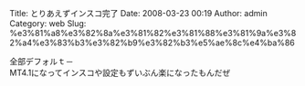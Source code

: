 Title: とりあえずインスコ完了
Date: 2008-03-23 00:19
Author: admin
Category: web
Slug: %e3%81%a8%e3%82%8a%e3%81%82%e3%81%88%e3%81%9a%e3%82%a4%e3%83%b3%e3%82%b9%e3%82%b3%e5%ae%8c%e4%ba%86

全部デフォルｔ－  
MT4.1になってインスコや設定もずいぶん楽になったもんだぜ
